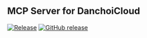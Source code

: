 ## MCP Server for DanchoiCloud
[![Release](https://github.com/hoangndst/mcp-server-danchoicloud/actions/workflows/release.yaml/badge.svg)](https://github.com/hoangndst/mcp-server-danchoicloud/actions/workflows/release.yaml)
[![GitHub release](https://img.shields.io/github/release/hoangndst/mcp-server-danchoicloud.svg)](https://github.com/hoangndst/mcp-server-danchoicloud/releases)